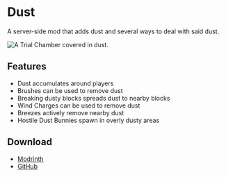 # Dust
A server-side mod that adds dust and several ways to deal with said dust.

![A Trial Chamber covered in dust.](https://cdn.modrinth.com/data/Dzn1XCbd/images/932f9334a37faf342ffa09c176a8065e64c4e703.png)

## Features
- Dust accumulates around players
- Brushes can be used to remove dust
- Breaking dusty blocks spreads dust to nearby blocks
- Wind Charges can be used to remove dust
- Breezes actively remove nearby dust
- Hostile Dust Bunnies spawn in overly dusty areas

## Download
- [Modrinth](https://modrinth.com/mod/dusty/versions)
- [GitHub](https://github.com/Gibatron/dust/releases)

